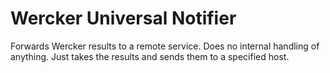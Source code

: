 # Wercker Universal Notifier

Forwards Wercker results to a remote service.
Does no internal handling of anything. Just takes the results and sends them to a specified host.
